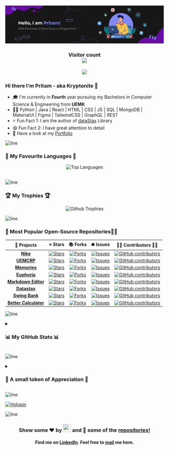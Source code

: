 <!-- ![HEADER](https://user-images.githubusercontent.com/75939390/137618587-814e87c9-881b-4b95-887b-f38426f4bf18.jpg) --> 

![HEADER](banner.png)
<!-- Viewer Counter -->
<h3 align="center"> Visitor count <br><img src="https://profile-counter.glitch.me/warmachine028/count.svg"/></h3>
<!-- # Hi there I'm Pritam - aka [Kryptonite] 🚀 -->

<div align="center">
   <p align="center">
   <img src="https://readme-typing-svg.herokuapp.com?color=5af542&size=49&width=800&center=true&height=90&lines=Under-Grad+Computer+Science+Engineer;Open+Source+Contributor;Programming+Enthusiast;GWOC+Contributor;Pythonista;Web+Developer;Open+Source+Mentor;Gamer;Author+of+dataStax;Full-Stack-Developer"/>
    </p>
</div>

### Hi there I'm Pritam - aka Kryptonite 🚀

-   🎓 I'm currently in **Fourth** year pursuing my Bachelors in Computer Science & Engineering from **UEMK**
-   👩‍💻 Python | Java | React | HTML | CSS | JS | SQL | MongoDB | MaterialUI | Figma | TailwindCSS | GraphQL | REST
-   ⚡ Fun Fact 1: I am the author of [dataStax] Library
-   😄 Fun Fact 2: I have great attention to detail
-   📄 Have a look at my [Portfolio]




![line]

### 💖 My Favourite Languages 💖

<div align="center">  
   <img alt = "Top Languages" src = "https://github-readme-stats.vercel.app/api/top-langs/?username=warmachine028&bg_color=000000&title_color=f5f9ff&text_color=FF0000&layout=compact&hide_border=true"/>
   <br><br>
</div>
  
![line]

### 🏆 My Trophies 🏆

<div align="center">
   <img alt = "Github Trophies" src="https://github-profile-trophy.vercel.app/?username=warmachine028&margin-w=10&margin-h=10&theme=onestar&column=4&row=2"> 
</div>

![line]

<!-- ### 📕 Most Popular Open-Source Repositories 📗 -->

### 👑 Most Popular Open-Source Repositories🔺👑

| 🎁 Projects  |                                               ⭐ Stars                                                |                                               📚 Forks                                                |                                                                         🛎 Issues                                                                          |                                         👩‍💻 Contributors 👨‍💻                                         |
| :----------: | :---------------------------------------------------------------------------------------------------: | :---------------------------------------------------------------------------------------------------: | :-------------------------------------------------------------------------------------------------------------------------------------------------------: | :------------------------------------------------------------------------------------------------: |
| **[Nike]** | [![Stars](https://img.shields.io/github/stars/warmachine028/nike?style=flat-round&labelColor=343b41)](https://github.com/warmachine028/nike/stargazers) | [![Forks](https://img.shields.io/github/forks/warmachine028/nike?style=flat-round&labelColor=343b41)](https://github.com/warmachine028/nike/network/members) | [![Issues](https://img.shields.io/github/issues/warmachine028/nike?style=flat-round&labelColor=343b41)](https://github.com/warmachine028/nike/issues) | [![GitHub contributors](https://img.shields.io/github/contributors/warmachine028/nike?color=violet)](https://github.com/warmachine028/nike/graphs/contributors) |
| **[UEMCRP]** | [![Stars](https://img.shields.io/github/stars/warmachine028/uemcrp?style=flat-round&labelColor=343b41)](https://github.com/warmachine028/uemcrp/stargazers) | [![Forks](https://img.shields.io/github/forks/warmachine028/uemcrp?style=flat-round&labelColor=343b41)](https://github.com/warmachine028/uemcrp/network/members) | [![Issues](https://img.shields.io/github/issues/warmachine028/uemcrp?style=flat-round&labelColor=343b41)](https://github.com/warmachine028/uemcrp/issues) | [![GitHub contributors](https://img.shields.io/github/contributors/warmachine028/uemcrp?color=violet)](https://github.com/warmachine028/uemcrp/graphs/contributors) |
| **[Memories]** | [![Stars](https://img.shields.io/github/stars/warmachine028/memories?style=flat-round&labelColor=343b41)](https://github.com/warmachine028/memories/stargazers) | [![Forks](https://img.shields.io/github/forks/warmachine028/memories?style=flat-round&labelColor=343b41)](https://github.com/warmachine028/memories/network/members) | [![Issues](https://img.shields.io/github/issues/warmachine028/memories?style=flat-round&labelColor=343b41)](https://github.com/warmachine028/memories/issues) | [![GitHub contributors](https://img.shields.io/github/contributors/warmachine028/memories?color=violet)](https://github.com/warmachine028/memories/graphs/contributors) |
| **[Euphoria]** | [![Stars](https://img.shields.io/github/stars/warmachine028/euphoria?style=flat-round&labelColor=343b41)](https://github.com/warmachine028/euphoria/stargazers) | [![Forks](https://img.shields.io/github/forks/warmachine028/euphoria?style=flat-round&labelColor=343b41)](https://github.com/warmachine028/euphoria/network/members) | [![Issues](https://img.shields.io/github/issues/warmachine028/euphoria?style=flat-round&labelColor=343b41)](https://github.com/warmachine028/euphoria/issues) | [![GitHub contributors](https://img.shields.io/github/contributors/warmachine028/euphoria?color=violet)](https://github.com/warmachine028/euphoria/graphs/contributors) |
| **[Markdown Editor]** | [![Stars](https://img.shields.io/github/stars/warmachine028/markdown-editor?style=flat-round&labelColor=343b41)](https://github.com/warmachine028/markdown-editor/stargazers) | [![Forks](https://img.shields.io/github/forks/warmachine028/markdown-editor?style=flat-round&labelColor=343b41)](https://github.com/warmachine028/markdown-editor/network/members) | [![Issues](https://img.shields.io/github/issues/warmachine028/markdown-editor?style=flat-round&labelColor=343b41)](https://github.com/warmachine028/markdown-editor/issues) | [![GitHub contributors](https://img.shields.io/github/contributors/warmachine028/markdown-editor?color=violet)](https://github.com/warmachine028/markdown-editor/graphs/contributors) |
| **[Datastax]** | [![Stars](https://img.shields.io/github/stars/warmachine028/datastax?style=flat-round&labelColor=343b41)](https://github.com/warmachine028/datastax/stargazers) | [![Forks](https://img.shields.io/github/forks/warmachine028/datastax?style=flat-round&labelColor=343b41)](https://github.com/warmachine028/datastax/network/members) | [![Issues](https://img.shields.io/github/issues/warmachine028/datastax?style=flat-round&labelColor=343b41)](https://github.com/warmachine028/datastax/issues) | [![GitHub contributors](https://img.shields.io/github/contributors/warmachine028/datastax?color=violet)](https://github.com/warmachine028/datastax/graphs/contributors) |
| **[Swing Bank](https://github.com/warmachine028/Swing-Bank)** | [![Stars](https://img.shields.io/github/stars/warmachine028/swing-bank?style=flat-round&labelColor=343b41)](https://github.com/warmachine028/swing-bank/stargazers) | [![Forks](https://img.shields.io/github/forks/warmachine028/swing-bank?style=flat-round&labelColor=343b41)](https://github.com/warmachine028/swing-bank/network/members) | [![Issues](https://img.shields.io/github/issues/warmachine028/swing-bank?style=flat-round&labelColor=343b41)](https://github.com/warmachine028/swing-bank/issues) | [![GitHub contributors](https://img.shields.io/github/contributors/warmachine028/swing-bank?color=violet)](https://github.com/warmachine028/swing-bank/graphs/contributors) |
| **[Better Calculator]** | [![Stars](https://img.shields.io/github/stars/warmachine028/better-calculator?style=flat-round&labelColor=343b41)](https://github.com/warmachine028/better-calculator/stargazers) | [![Forks](https://img.shields.io/github/forks/warmachine028/better-calculator?style=flat-round&labelColor=343b41)](https://github.com/warmachine028/better-calculator/network/members) | [![Issues](https://img.shields.io/github/issues/warmachine028/better-calculator?style=flat-round&labelColor=343b41)](https://github.com/warmachine028/better-calculator/issues) | [![GitHub contributors](https://img.shields.io/github/contributors/warmachine028/better-calculator?color=violet)](https://github.com/warmachine028/better-calculator/graphs/contributors) |

![line]

<!-- ### 📊 My GitHub Stats 📊 -->

<details>
   <summary><h3> 📊 My GitHub Stats 📊 <h3/></summary>

<div align="center">

<img alt = "Github Stats" src= "https://github-readme-stats.vercel.app/api?username=warmachine028&show_icons=true&bg_color=000000&title_color=f5f9ff&icon_color=00ff3c&text_color=FF0000&hide_border=true" /> <br>

<img alt = "Github Streak" src="https://github-readme-streak-stats.herokuapp.com?user=warmachine028&theme=radical&hide_border=true&background=000000&stroke=DD0600&fire=C25E19&ring=1DDD0D&dates=00b3ff&currStreakNum=FF3086&currStreakLabel=DD1D00&sideLabels=DD0000&sideNums=DDDDDDhttp://github-readme-streak-stats.herokuapp.com?user=warmachine028&theme=radical&hide_border=true&background=000000&stroke=DD0600&fire=C25E19&ring=1DDD0D&dates=00b3ff&currStreakNum=FF3086&currStreakLabel=DD1D00&sideLabels=DD0000&sideNums=DDDDDD" /><br>
   <img alt="Activity Graph" src="https://github-readme-activity-graph.vercel.app/graph?username=warmachine028&bg_color=000000&color=ff0000&line=1eff00&point=ffffff&area=true&hide_border=true)](https://github.com/ashutosh00710/github-readme-activity-graph" />
                                  

 </div>
</details>

![line]

<!-- ### 💖 For my Github Followers 💖-->

<details>
   <summary><h3> 💖 A small token of Appreciation 💖 </h3></summary>
   <div align="center">
      <img alt = "Thanks to all my followers" src = "https://github.com/warmachine028/warmachine028/assets/75939390/fd7bbf3d-3001-4408-b744-1e7e0d7a71cc"  height="400" width="460"/>
   </div>
</details>
 
![line]

[![Holopin](https://holopin.me/warmachine028)](https://holopin.io/@warmachine028)

![line]
<h3 align="center"> Show some ❤️ by <img src="https://imgur.com/o7ncZFp.jpg" height=25px width=25px> and 🍴 some of the <a href="https://github.com/warmachine028?tab=repositories">repositories!</a></h3>
<h4 align="center"> Find me on <a href="https://www.linkedin.com/in/pritam-kundu-b16304211/">LinkedIn</a>. Feel free to <a href="mailto:pritamkundu771@gmail.com">mail</a> me here.</h4>

<!-- Links -->

[linkedin]: https://www.linkedin.com/in/pritam-kundu-b16304211/
[mail]: mailto:pritamkundu771@gmail.com
[portfolio]: https://portfolio-pritam.netlify.app/


[meme]: ![FB_IMG_1639912917576](https://user-images.githubusercontent.com/75939390/146673196-59b1fc6c-cab7-4461-bf1e-6ed95dd9a33d.jpg)
[line]: https://user-images.githubusercontent.com/75939390/137615281-3a875960-92cc-407f-97fe-fd2319bdb252.png

<!-- Projects -->
[uemcrp]: https://github.com/warmachine028/uemcrp
[nike]: https://github.com/warmachine028/nike
[Memories]: https://github.com/warmachine028/memories
[Euphoria]: https://github.com/warmachine028/euphoria
[datastax]: https://github.com/warmachine028/datastax
[Markdown Editor]: https://github.com/warmachine028/markdown-editor
[Better Calculator]: https://warmachine028.github.io/Better-Calculator/
